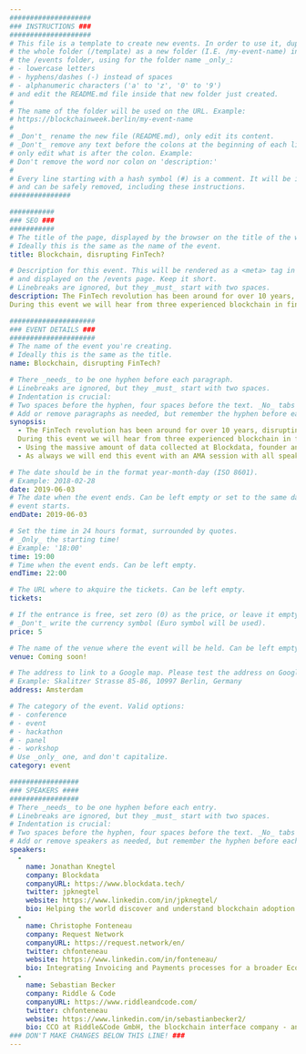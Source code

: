 ```yaml
---
####################
### INSTRUCTIONS ###
####################
# This file is a template to create new events. In order to use it, duplicate
# the whole folder (/template) as a new folder (I.E. /my-event-name) inside of
# the /events folder, using for the folder name _only_:
# - lowercase letters
# - hyphens/dashes (-) instead of spaces
# - alphanumeric characters ('a' to 'z', '0' to '9')
# and edit the README.md file inside that new folder just created.
#
# The name of the folder will be used on the URL. Example:
# https://blockchainweek.berlin/my-event-name
#
# _Don't_ rename the new file (README.md), only edit its content.
# _Don't_ remove any text before the colons at the beginning of each line,
# only edit what is after the colon. Example:
# Don't remove the word nor colon on 'description:'
#
# Every line starting with a hash symbol (#) is a comment. It will be ignored
# and can be safely removed, including these instructions.
###############

###########
### SEO ###
###########
# The title of the page, displayed by the browser on the title of the window.
# Ideally this is the same as the name of the event.
title: Blockchain, disrupting FinTech?

# Description for this event. This will be rendered as a <meta> tag in the HTML,
# and displayed on the /events page. Keep it short.
# Linebreaks are ignored, but they _must_ start with two spaces.
description: The FinTech revolution has been around for over 10 years, disrupting and changing the financial industry for good. Several years ago Blockchain Technology entered the FinTech arena, again creating opportunities for new products & services, changing the way people use financial services and changing the industry itself as well. 
During this event we will hear from three experienced blockchain in fintech innovators who will share from experience and based on facts how Blockchain is changing the financial industry. Are they disrupting FinTech, enabling a new generation of FinTech or perhaps strengthening the financial industry as it is?   

#####################
### EVENT DETAILS ###
#####################
# The name of the event you're creating.
# Ideally this is the same as the title.
name: Blockchain, disrupting FinTech?

# There _needs_ to be one hyphen before each paragraph.
# Linebreaks are ignored, but they _must_ start with two spaces.
# Indentation is crucial:
# Two spaces before the hyphen, four spaces before the text. _No_ tabs allowed.
# Add or remove paragraphs as needed, but remember the hyphen before each entry.
synopsis:
  - The FinTech revolution has been around for over 10 years, disrupting and changing the financial industry for good. Several years ago Blockchain Technology entered the FinTech arena, again creating opportunities for new products & services, changing the way people use financial services and changing the industry itself as well. 
  During this event we will hear from three experienced blockchain in fintech innovators who will share from experience and based on facts how Blockchain is changing the financial industry. Are they disrupting FinTech, enabling a new generation of FinTech or perhaps strengthening the financial industry as it is?   
  - Using the massive amount of data collected at Blockdata, founder and CEO Jonathan Knegtel will share his views on where Blockchain technology is actually making a difference today. How various financial markets are changing and who is really driving that change. Sharing his story and experience with Request Network, Christophe Fonteneau will bring a real live showcase of how Blockchain technology can combine the paper process that we call invoicing with actual transfer of value (money) and how that is impacting their customers. Finally, we have award winning company Riddle & Code share the latest about their new FinTech product. Sebastian Becker will take us through the development, implementation and impact of their custody solution for digital assets.
  - As always we will end this event with an AMA session with all speakers to make sure we get answers to all your burning questions.

# The date should be in the format year-month-day (ISO 8601).
# Example: 2018-02-28
date: 2019-06-03
# The date when the event ends. Can be left empty or set to the same day the
# event starts.
endDate: 2019-06-03

# Set the time in 24 hours format, surrounded by quotes.
# _Only_ the starting time!
# Example: '18:00'
time: 19:00
# Time when the event ends. Can be left empty.
endTime: 22:00

# The URL where to akquire the tickets. Can be left empty.
tickets:

# If the entrance is free, set zero (0) as the price, or leave it empty.
# _Don't_ write the currency symbol (Euro symbol will be used).
price: 5

# The name of the venue where the event will be held. Can be left empty.
venue: Coming soon!

# The address to link to a Google map. Please test the address on Google Maps.
# Example: Skalitzer Strasse 85-86, 10997 Berlin, Germany
address: Amsterdam

# The category of the event. Valid options:
# - conference
# - event
# - hackathon
# - panel
# - workshop
# Use _only_ one, and don't capitalize.
category: event

#################
### SPEAKERS ####
#################
# There _needs_ to be one hyphen before each entry.
# Linebreaks are ignored, but they _must_ start with two spaces.
# Indentation is crucial:
# Two spaces before the hyphen, four spaces before the text. _No_ tabs allowed.
# Add or remove speakers as needed, but remember the hyphen before each entry.
speakers:
  -
    name: Jonathan Knegtel
    company: Blockdata
    companyURL: https://www.blockdata.tech/
    twitter: jpknegtel
    website: https://www.linkedin.com/in/jpknegtel/
    bio: Helping the world discover and understand blockchain adoption
  -
    name: Christophe Fonteneau
    company: Request Network
    companyURL: https://request.network/en/
    twitter: chfonteneau
    website: https://www.linkedin.com/in/fonteneau/
    bio: Integrating Invoicing and Payments processes for a broader Economy
  -
    name: Sebastian Becker
    company: Riddle & Code
    companyURL: https://www.riddleandcode.com/
    twitter: chfonteneau
    website: https://www.linkedin.com/in/sebastianbecker2/
    bio: CCO at Riddle&Code GmbH, the blockchain interface company - and owner of strategy boutique consulting company [tbb\*] thebrainbehind. Collaborating with a long-established network of fellow expert consultants to help establishing the products and services of tomorrow.
### DON'T MAKE CHANGES BELOW THIS LINE! ###
---
```


<!-- ### DON'T MAKE CHANGES BELOW THIS LINE! ### -->

<Event-Content/>
